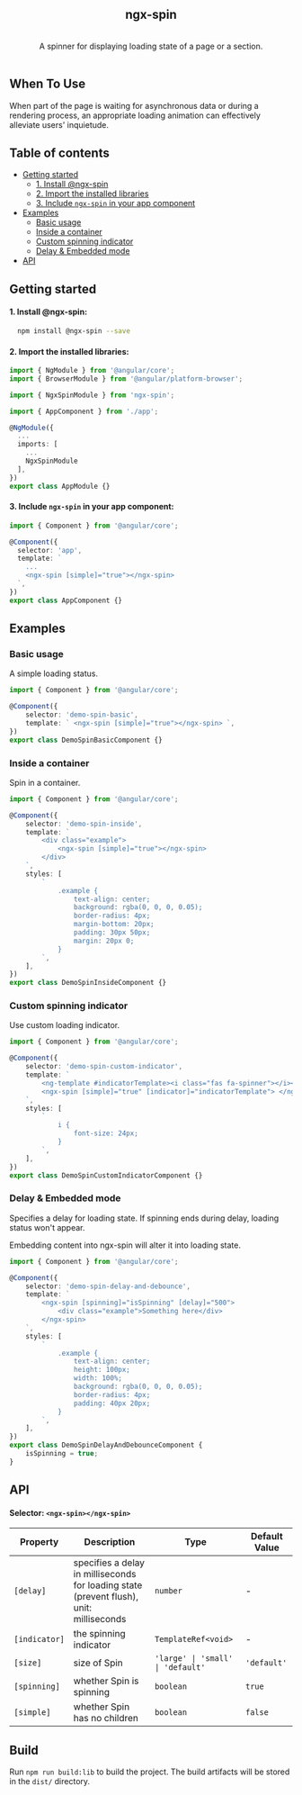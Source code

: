 <div align="center">
  <h2>ngx-spin</h2>
  <br />
  A spinner for displaying loading state of a page or a section.
<br /><br />

</div>

## When To Use

When part of the page is waiting for asynchronous data or during a rendering process, an appropriate loading animation can effectively alleviate users' inquietude.

## Table of contents

- [Getting started](#getting-started)
  - [1. Install @ngx-spin](#1-install-ngx-spin)
  - [2. Import the installed libraries](#2-import-the-installed-libraries)
  - [3. Include `ngx-spin` in your app component](#3-include-ngx-spin-in-your-app-component)
- [Examples](#xxamples)
  - [Basic usage](#basic-usage)
  - [Inside a container](#inside-a-container)
  - [Custom spinning indicator](#custom-spinning-indicator)
  - [Delay & Embedded mode](#delay-&-embedded-mode)
- [API](#api)


## Getting started

#### 1. Install @ngx-spin:

```bash
  npm install @ngx-spin --save
```

#### 2. Import the installed libraries:

```ts
import { NgModule } from '@angular/core';
import { BrowserModule } from '@angular/platform-browser';

import { NgxSpinModule } from 'ngx-spin';

import { AppComponent } from './app';

@NgModule({
  ...
  imports: [
    ...
    NgxSpinModule
  ],
})
export class AppModule {}
```

#### 3. Include `ngx-spin` in your app component:

```ts
import { Component } from '@angular/core';

@Component({
  selector: 'app',
  template: `
    ...
    <ngx-spin [simple]="true"></ngx-spin>
  `,
})
export class AppComponent {}
```
## Examples

### Basic usage

A simple loading status.

```ts
import { Component } from '@angular/core';

@Component({
    selector: 'demo-spin-basic',
    template: ` <ngx-spin [simple]="true"></ngx-spin> `,
})
export class DemoSpinBasicComponent {}
```

### Inside a container

Spin in a container.

```ts
import { Component } from '@angular/core';

@Component({
    selector: 'demo-spin-inside',
    template: `
        <div class="example">
            <ngx-spin [simple]="true"></ngx-spin>
        </div>
    `,
    styles: [
        `
            .example {
                text-align: center;
                background: rgba(0, 0, 0, 0.05);
                border-radius: 4px;
                margin-bottom: 20px;
                padding: 30px 50px;
                margin: 20px 0;
            }
        `,
    ],
})
export class DemoSpinInsideComponent {}
```

### Custom spinning indicator

Use custom loading indicator.

```ts
import { Component } from '@angular/core';

@Component({
    selector: 'demo-spin-custom-indicator',
    template: `
        <ng-template #indicatorTemplate><i class="fas fa-spinner"></i></ng-template>
        <ngx-spin [simple]="true" [indicator]="indicatorTemplate"> </ngx-spin>
    `,
    styles: [
        `
            i {
                font-size: 24px;
            }
        `,
    ],
})
export class DemoSpinCustomIndicatorComponent {}
```

### Delay & Embedded mode

Specifies a delay for loading state. If spinning ends during delay, loading status won't appear.

Embedding content into ngx-spin will alter it into loading state.

```ts
import { Component } from '@angular/core';

@Component({
    selector: 'demo-spin-delay-and-debounce',
    template: `
        <ngx-spin [spinning]="isSpinning" [delay]="500">
            <div class="example">Something here</div>
        </ngx-spin>
    `,
    styles: [
        `
            .example {
                text-align: center;
                height: 100px;
                width: 100%;
                background: rgba(0, 0, 0, 0.05);
                border-radius: 4px;
                padding: 40px 20px;
            }
        `,
    ],
})
export class DemoSpinDelayAndDebounceComponent {
    isSpinning = true;
}
```

## API

#### Selector: `<ngx-spin></ngx-spin>`

| Property      | Description                                                                             | Type                              | Default Value |
| ------------- | --------------------------------------------------------------------------------------- | --------------------------------- | ------------- |
| `[delay]`     | specifies a delay in milliseconds for loading state (prevent flush), unit: milliseconds | `number`                          | -             |
| `[indicator]` | the spinning indicator                                                                  | `TemplateRef<void>`               | -             |
| `[size]`      | size of Spin                                                                            | `'large' \| 'small' \| 'default'` | `'default'`   |
| `[spinning]`  | whether Spin is spinning                                                                | `boolean`                         | `true`        |
| `[simple]`    | whether Spin has no children                                                            | `boolean`                         | `false`       |

## Build

Run `npm run build:lib` to build the project. The build artifacts will be stored in the `dist/` directory.
